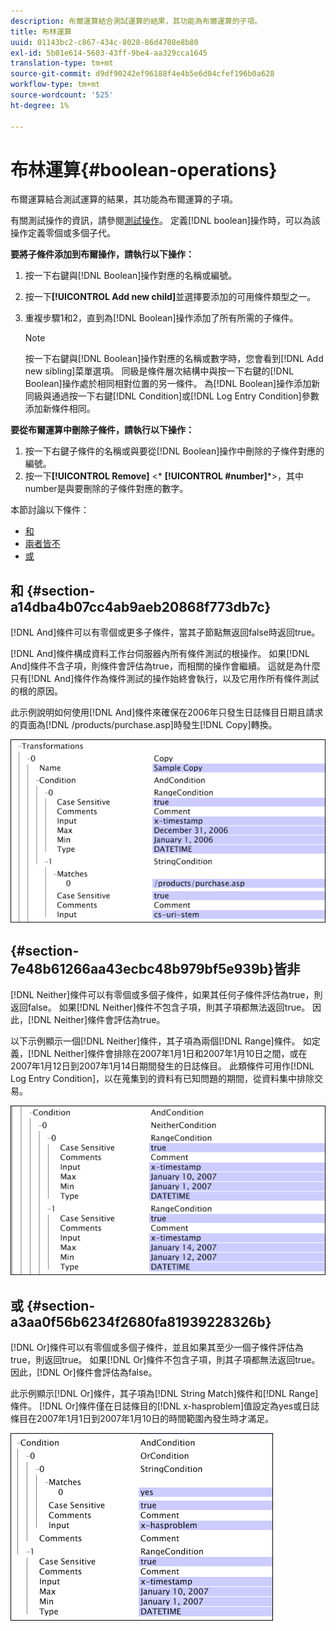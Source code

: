 ```yaml
---
description: 布爾運算結合測試運算的結果，其功能為布爾運算的子項。
title: 布林運算
uuid: 01143bc2-c867-434c-8028-86d4708e8b80
exl-id: 5b01e614-5603-43ff-9be4-aa329cca1645
translation-type: tm+mt
source-git-commit: d9df90242ef96188f4e4b5e6d04cfef196b0a628
workflow-type: tm+mt
source-wordcount: '525'
ht-degree: 1%

---
```


# 布林運算{#boolean-operations}

布爾運算結合測試運算的結果，其功能為布爾運算的子項。

有關測試操作的資訊，請參閱[測試操作](../../../../home/c-dataset-const-proc/c-conditions/c-test-ops/c-test-ops.md#concept-c4bf6cb9e7a94cc7ac49ca9b0b1a2144)。 定義[!DNL boolean]操作時，可以為該操作定義零個或多個子代。

**要將子條件添加到布爾操作，請執行以下操作：**

1. 按一下右鍵與[!DNL Boolean]操作對應的名稱或編號。
1. 按一下&#x200B;**[!UICONTROL Add new child]**&#x200B;並選擇要添加的可用條件類型之一。
1. 重複步驟1和2，直到為[!DNL Boolean]操作添加了所有所需的子條件。

   >[!NOTE]
   >
   >按一下右鍵與[!DNL Boolean]操作對應的名稱或數字時，您會看到[!DNL Add new sibling]菜單選項。 同級是條件層次結構中與按一下右鍵的[!DNL Boolean]操作處於相同相對位置的另一條件。 為[!DNL Boolean]操作添加新同級與通過按一下右鍵[!DNL Condition]或[!DNL Log Entry Condition]參數添加新條件相同。

**要從布爾運算中刪除子條件，請執行以下操作：**

1. 按一下右鍵子條件的名稱或與要從[!DNL Boolean]操作中刪除的子條件對應的編號。
1. 按一下&#x200B;**[!UICONTROL Remove]** &lt;* **[!UICONTROL #number]***>，其中number是與要刪除的子條件對應的數字。

本節討論以下條件：

* [和](../../../../home/c-dataset-const-proc/c-conditions/c-test-ops/c-boolean-ops.md#section-a14dba4b07cc4ab9aeb20868f773db7c)
* [兩者皆不](../../../../home/c-dataset-const-proc/c-conditions/c-test-ops/c-boolean-ops.md#section-7e48b61266aa43ecbc48b979bf5e939b)
* [或](../../../../home/c-dataset-const-proc/c-conditions/c-test-ops/c-boolean-ops.md#section-a3aa0f56b6234f2680fa81939228326b)

## 和 {#section-a14dba4b07cc4ab9aeb20868f773db7c}

[!DNL And]條件可以有零個或更多子條件，當其子節點無返回false時返回true。

[!DNL And]條件構成資料工作台伺服器內所有條件測試的根操作。 如果[!DNL And]條件不含子項，則條件會評估為true，而相關的操作會繼續。 這就是為什麼只有[!DNL And]條件作為條件測試的操作始終會執行，以及它用作所有條件測試的根的原因。

此示例說明如何使用[!DNL And]條件來確保在2006年只發生日誌條目日期且請求的頁面為[!DNL /products/purchase.asp]時發生[!DNL Copy]轉換。

![](assets/cfg_Condition_AndCondition.png)

## {#section-7e48b61266aa43ecbc48b979bf5e939b}皆非

[!DNL Neither]條件可以有零個或多個子條件，如果其任何子條件評估為true，則返回false。 如果[!DNL Neither]條件不包含子項，則其子項都無法返回true。 因此，[!DNL Neither]條件會評估為true。

以下示例顯示一個[!DNL Neither]條件，其子項為兩個[!DNL Range]條件。 如定義，[!DNL Neither]條件會排除在2007年1月1日和2007年1月10日之間，或在2007年1月12日到2007年1月14日期間發生的日誌條目。 此類條件可用作[!DNL Log Entry Condition]，以在蒐集到的資料有已知問題的期間，從資料集中排除交易。

![](assets/cfg_Condition_NeitherCondition.png)

## 或 {#section-a3aa0f56b6234f2680fa81939228326b}

[!DNL Or]條件可以有零個或多個子條件，並且如果其至少一個子條件評估為true，則返回true。 如果[!DNL Or]條件不包含子項，則其子項都無法返回true。 因此，[!DNL Or]條件會評估為false。

此示例顯示[!DNL Or]條件，其子項為[!DNL String Match]條件和[!DNL Range]條件。 [!DNL Or]條件僅在日誌條目的[!DNL x-hasproblem]值設定為yes或日誌條目在2007年1月1日到2007年1月10日的時間範圍內發生時才滿足。

![](assets/cfg_Condition_OrCondition.png)
